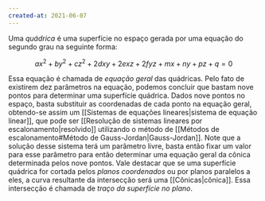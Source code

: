 ```yaml
---
created-at: 2021-06-07
---
```

Uma *quádrica* é uma superfície no espaço gerada por uma equação do segundo grau na seguinte forma:

$$
  ax^2 + by^2 + cz^2 + 2dxy + 2exz + 2fyz + mx + ny + pz + q = 0
$$

Essa equação é chamada de *equação geral* das quádricas. Pelo fato de existirem dez parâmetros na equação, podemos concluir que bastam nove pontos para determinar uma superfície quádrica.
Dados nove pontos no espaço, basta substituir as coordenadas de cada ponto na equação geral, obtendo-se assim um [[Sistemas de equações lineares|sistema de equação linear]], que pode ser [[Resolução de sistemas lineares por escalonamento|resolvido]] utilizando o método de [[Métodos de escalonamento#Método de Gauss-Jordan|Gauss-Jordan]]. Note que a solução desse sistema terá um parâmetro livre, basta então fixar um valor para esse parâmetro para então determinar uma equação geral da cônica determinada pelos nove pontos.
Vale destacar que se uma superfície quádrica for cortada pelos *planos coordenados* ou por planos paralelos a eles, a curva resultante da intersecção será uma [[Cônicas|cônica]]. Essa intersecção é chamada de *traço da superfície no plano*.